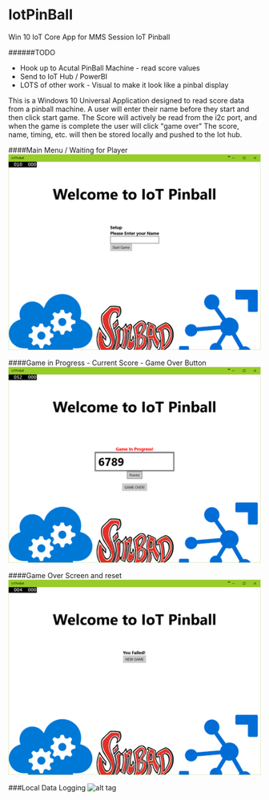 # IotPinBall
Win 10 IoT Core App for MMS Session IoT Pinball



######TODO
* Hook up to Acutal PinBall Machine - read score values
* Send to IoT Hub / PowerBI
* LOTS of other work - Visual to make it look like a pinbal display

This is a Windows 10 Universal Application designed to read score data from a pinball machine. A user will enter their name before they start and then click start game. The Score will actively be read from the i2c port, and when the game is complete the user will click "game over" The score, name, timing, etc. will then be stored locally and pushed to the Iot hub.

####Main Menu / Waiting for Player
![alt tag](https://raw.githubusercontent.com/bergotronic/IotPinBall/master/Screenshots/1.png)

####Game in Progress - Current Score - Game Over Button
![alt tag](https://raw.githubusercontent.com/bergotronic/IotPinBall/master/Screenshots/2.png)

####Game Over Screen and reset
![alt tag](https://raw.githubusercontent.com/bergotronic/IotPinBall/master/Screenshots/3.png)

###Local Data Logging
![alt tag](https://raw.githubusercontent.com/bergotronic/IotPinBall/master/Screenshots/4.png)



